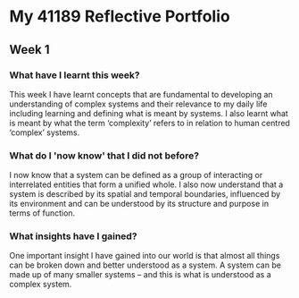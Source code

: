 # My 41189 Reflective Portfolio

## Week 1

### What have I learnt this week?
This week I have learnt concepts that are fundamental to developing an understanding of complex systems and their relevance to my daily life including learning and defining what is meant by systems. I also learnt what is meant by what the term ‘complexity’ refers to in relation to human centred ‘complex’ systems. 

### What do I 'now know' that I did not before?
I now know that a system can be defined as a group of interacting or interrelated entities that form a unified whole. I also now understand that a system is described by its spatial and temporal boundaries, influenced by its environment and can be understood by its structure and purpose in terms of function.

### What insights have I gained?
One important insight I have gained into our world is that almost all things can be broken down and better understood as a system. A system can be made up of many smaller systems – and this is what is understood as a complex system.
